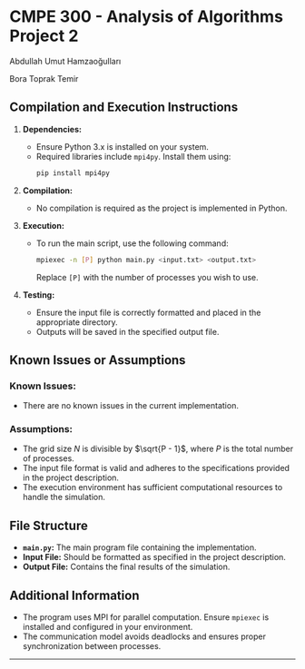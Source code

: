 # CMPE 300 - Analysis of Algorithms Project 2
Abdullah Umut Hamzaoğulları

Bora Toprak Temir

## Compilation and Execution Instructions

1. **Dependencies:**
   - Ensure Python 3.x is installed on your system.
   - Required libraries include `mpi4py`. Install them using:
     ```bash
     pip install mpi4py
     ```

2. **Compilation:**
   - No compilation is required as the project is implemented in Python.

3. **Execution:**
   - To run the main script, use the following command:
     ```bash
     mpiexec -n [P] python main.py <input.txt> <output.txt>
     ```
     Replace `[P]` with the number of processes you wish to use.

4. **Testing:**
   - Ensure the input file is correctly formatted and placed in the appropriate directory.
   - Outputs will be saved in the specified output file.

## Known Issues or Assumptions

### Known Issues:
- There are no known issues in the current implementation.

### Assumptions:
- The grid size $N$ is divisible by $\sqrt{P - 1}$, where $P$ is the total number of processes.
- The input file format is valid and adheres to the specifications provided in the project description.
- The execution environment has sufficient computational resources to handle the simulation.

## File Structure

- **`main.py`:** The main program file containing the implementation.
- **Input File:** Should be formatted as specified in the project description.
- **Output File:** Contains the final results of the simulation.

## Additional Information

- The program uses MPI for parallel computation. Ensure `mpiexec` is installed and configured in your environment.
- The communication model avoids deadlocks and ensures proper synchronization between processes.

---